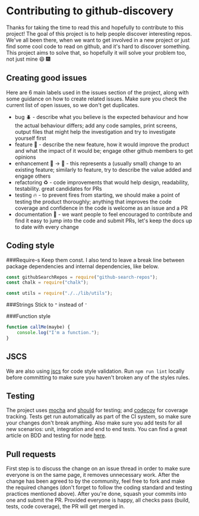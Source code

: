 # Contributing to github-discovery

Thanks for taking the time to read this and hopefully to contribute to this project! The goal of this project is to help people discover interesting repos. We've all been there, when we want to get involved in a new project or just find some cool code to read on github, and it's hard to discover something. This project aims to solve that, so hopefully it will solve your problem too, not just mine :smile: :fireworks:

## Creating good issues

Here are 6 main labels used in the issues section of the project, along with some guidance on how to create related issues. Make sure you check the current list of open issues, so we don't get duplicates.

* bug :beetle: - describe what you believe is the expected behaviour and how the actual behaviour differs; add any code samples, print screens, output files that might help the investigation and try to investigate yourself first  
* feature :tulip: - describe the new feature, how it would improve the product and what the impact of it would be; engage other github members to get opinions
* enhancement :icecream: -> :ice_cream: - this represents a (usually small) change to an existing feature; similarly to feature, try to describe the value added and engage others
* refactoring :recycle: - code improvements that would help design, readability, testability. great candidates for PRs
* testing :fire: - to prevent fires from starting, we should make a point of testing the product thoroughly; anything that improves the code coverage and confidence in the code is welcome as an issue and a PR
* documentation :scroll: - we want people to feel encouraged to contribute and find it easy to jump into the code and submit PRs, let's keep the docs up to date with every change   

## Coding style

###Require-s 
Keep them const. I also tend to leave a break line between package dependencies and internal dependencies, like below.
```js
const githubSearchRepos = require("github-search-repos");
const chalk = require("chalk");

const utils = require("./../lib/utils");
```
###Strings
Stick to `"` instead of `'` 


###Function style 

```js
function callMe(maybe) {
	console.log("I'm a function.");
}	
```

## JSCS
We are also using [jscs](https://www.npmjs.com/package/jscs) for code style validation. Run `npm run lint` locally before committing to make sure you haven't broken any of the styles rules.

## Testing
The project uses [mocha](http://mochajs.org/) and [should](https://shouldjs.github.io/) for testing; and [codecov](https://codecov.io) for coverage tracking. Tests get run automatically as part of the CI system, so make sure your changes don't break anything. Also make sure you add tests for all new scenarios: unit, integration and end to end tests. You can find a great article on BDD and testing for node [here](http://webapplog.com/tdd/).  

## Pull requests
First step is to discuss the change on an issue thread in order to make sure everyone is on the same page, it removes unnecessary work. After the change has been agreed to by the community, feel free to fork and make the required changes (don't forget to follow the coding standard and testing practices mentioned above). After you're done, squash your commits into one and submit the PR. Provided everyone is happy, all checks pass (build, tests, code coverage), the PR will get merged in. 



